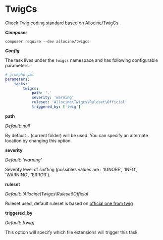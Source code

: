 #  TwigCs

Check Twig coding standard based on [Allocine/TwigCs](https://github.com/allocine/twigcs) .

***Composer***

```
composer require --dev allocine/twigcs
```

***Config***

The task lives under the `twigcs` namespace and has following configurable parameters:

```yaml
# grumphp.yml
parameters:
    tasks:
        twigcs:
            path: '.'
            severity: 'warning'
            ruleset: 'Allocine\Twigcs\Ruleset\Official'
            triggered_by: ['twig']
```

**path**

*Default: null*

By default `.` (current folder) will be used.
You can specify an alternate location by changing this option.

**severity**

*Default: 'warning'*

Severity level of sniffing (possibles values are : 'IGNORE', 'INFO', 'WARNING', 'ERROR').

**ruleset**

*Default: 'Allocine\Twigcs\Ruleset\Official'*

Ruleset used, default ruleset is based on [official one from twig](https://twig.symfony.com/doc/2.x/coding_standards.html)

**triggered_by**

*Default: [twig]*

This option will specify which file extensions will trigger this task.
